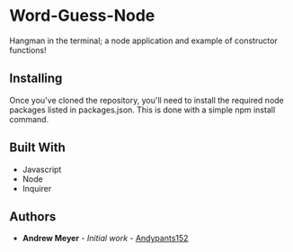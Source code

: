 # Word-Guess-Node

Hangman in the terminal; a node application and example of constructor functions!

## Installing

Once you've cloned the repository, you'll need to install the required node packages listed in packages.json. This is done with a simple npm install command.

## Built With
* Javascript
* Node
* Inquirer

## Authors

* **Andrew Meyer** - *Initial work* - [Andypants152](https://github.com/Andypants152)